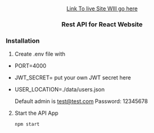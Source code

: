 <br />
<p align="center">
  <a href="#">
  Link To live Site WIll go here</a>
  <h3 align="center">Rest API for React Website</h3>


### Installation
1. Create .env file with
  
* PORT=4000
* JWT_SECRET= put your own JWT secret here 
* USER_LOCATION=./data/users.json
  

  Default admin is test@test.com
  Password: 12345678

  
2. Start the API App
   ```sh
   npm start
   ```
   
   